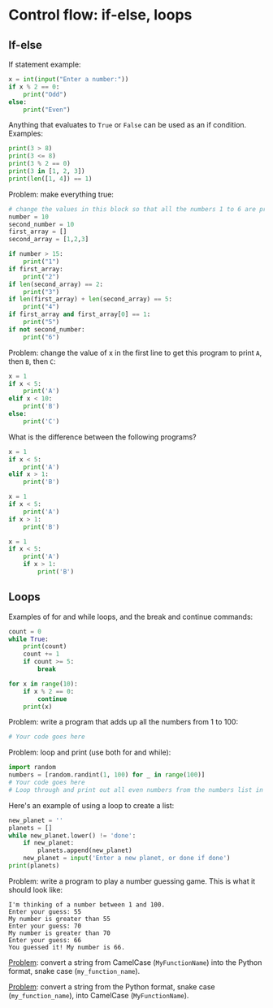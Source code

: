 # Control flow: if-else, loops

## If-else

If statement example:
```python
x = int(input("Enter a number:"))
if x % 2 == 0:
    print("Odd")
else:
    print("Even")
```

Anything that evaluates to `True` or `False` can be used as an if condition. Examples:
```python
print(3 > 8)
print(3 <= 8)
print(3 % 2 == 0)
print(3 in [1, 2, 3])
print(len([1, 4]) == 1)
```

Problem: make everything true:
```python
# change the values in this block so that all the numbers 1 to 6 are printed
number = 10
second_number = 10
first_array = []
second_array = [1,2,3]

if number > 15:
    print("1")
if first_array:
    print("2")
if len(second_array) == 2:
    print("3")
if len(first_array) + len(second_array) == 5:
    print("4")
if first_array and first_array[0] == 1:
    print("5")
if not second_number:
    print("6")
```

Problem: change the value of x in the first line to get this program to print `A`, then `B`, then `C`:
```python
x = 1
if x < 5:
    print('A')
elif x < 10:
    print('B')
else:
    print('C')
```

What is the difference between the following programs?
```python
x = 1
if x < 5:
    print('A')
elif x > 1:
    print('B')
```
```python
x = 1
if x < 5:
    print('A')
if x > 1:
    print('B')
```
```python
x = 1
if x < 5:
    print('A')
    if x > 1:
        print('B')
```

## Loops

Examples of for and while loops, and the break and continue commands:
```python
count = 0
while True:
    print(count)
    count += 1
    if count >= 5:
        break

for x in range(10):
    if x % 2 == 0:
        continue
    print(x)
```

Problem: write a program that adds up all the numbers from 1 to 100:
```python
# Your code goes here
```

Problem: loop and print (use both for and while):
```python
import random
numbers = [random.randint(1, 100) for _ in range(100)]
# Your code goes here
# Loop through and print out all even numbers from the numbers list in the same order they are received. Stop printing if you see any number greater than 66.
```

Here's an example of using a loop to create a list:
```python
new_planet = ''
planets = []
while new_planet.lower() != 'done':
    if new_planet:
        planets.append(new_planet)
    new_planet = input('Enter a new planet, or done if done')
print(planets)
```

Problem: write a program to play a number guessing game. This is what it should look like:
```
I'm thinking of a number between 1 and 100.
Enter your guess: 55
My number is greater than 55
Enter your guess: 70
My number is greater than 70
Enter your guess: 66
You guessed it! My number is 66.
```

[Problem](https://py.checkio.org/en/mission/conversion-from-camelcase/): convert a string from CamelCase (`MyFunctionName`) into the Python format, snake case (`my_function_name`).

[Problem](https://py.checkio.org/en/mission/conversion-into-camelcase/): convert a string from the Python format, snake case (`my_function_name`), into CamelCase (`MyFunctionName`).
